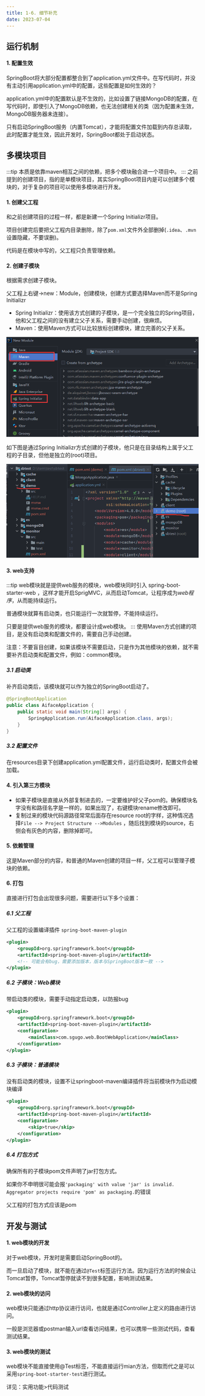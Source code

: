 ```yaml
---
title: 1-6. 细节补充
date: 2023-07-04
---
```

## 运行机制
#### 1. 配置生效
SpringBoot将大部分配置都整合到了application.yml文件中。在写代码时，并没有主动引用application.yml中的配置，这些配置是如何生效的？

application.yml中的配置默认是不生效的，比如设置了链接MongoDB的配置，在写代码时，即使引入了MongoDB依赖，也无法创建相关的类（因为配置未生效，MongoDB服务器未连接）。

只有启动SpringBoot服务（内置Tomcat），才能将配置文件加载到内存总读取，此时配置才能生效，因此开发时，SpringBoot都处于启动状态。


## 多模块项目
:::tip
本质是依靠maven相互之间的依赖，把多个模块融合进一个项目中。
:::
之前提到的创建项目，指的是单模块项目，其实SpringBoot项目内是可以创建多个模块的，对于复杂的项目可以使用多模块进行开发。


#### 1. 创建父工程
和之前创建项目的过程一样，都是新建一个Spring Initializr项目。

项目创建完后要把父工程内目录删除，除了`pom.xml`文件外全部删掉(`.idea`、`.mvn`设置隐藏，不要误删)。

代码是在模块中写的，父工程只负责管理依赖。

#### 2. 创建子模块
根据需求创建子模块。

父工程上右键->new：Module，创建模块，创建方式要选择Maven而不是Spring Initializr
- Spring Initializr：使用该方式创建的子模块，是一个完全独立的Spring项目，他和父工程之间的没有建立父子关系，需要手动创建，很麻烦。
- Maven：使用Maven方式可以比较放标创建模块，建立完善的父子关系。

![1-6-1](/img/frame/springboot/1-6-1.jpg)

如下图是通过Spring Initializr方式创建的子模块，他只是在目录结构上属于父工程的子目录，但他是独立的(root)项目。

![1-6-2](/img/frame/springboot/1-6-2.jpg)

#### 3. web支持
:::tip
web模块就是提供web服务的模块，web模块同时引入 spring-boot-starter-web ，这样才能开启SprigMVC，从而启动Tomcat，让程序成为*web程序*，从而能持续运行。

普通模块就算有启动类，也只能运行一次就暂停，不能持续运行。

只要是提供web服务的模块，都要设计成web模块。
:::
使用Maven方式创建的项目，是没有启动类和配置文件的，需要自己手动创建。

注意：不要盲目创建，如果该模块不需要启动，只是作为其他模块的依赖，就不需要补齐启动类和配置文件，例如：common模块。

##### 3.1 启动类
补齐启动类后，该模块就可以作为独立的SpringBoot启动了。
```java
@SpringBootApplication
public class AifaceApplication {
    public static void main(String[] args) {
        SpringApplication.run(AifaceApplication.class, args);
    }
}
```
##### 3.2 配置文件
在resources目录下创建application.yml配置文件，运行启动类时，配置文件会被加载。

#### 4. 引入第三方模块
- 如果子模块是直接从外部复制进去的，一定要维护好父子pom的。确保模块名字没有和路径名字是一样的，如果出现了，右键模块rename修改即可。
- 复制过来的模块代码源路径常常后面存在resource root的字样，这种情况选择`File --> Project Structure -->Modules` ，随后找到模块的source，右侧会有灰色的内容，删除掉即可。

#### 5. 依赖管理
这是Maven部分的内容，和普通的Maven创建的项目一样，父工程可以管理子模块的依赖。

#### 6. 打包
直接进行打包会出现很多问题，需要进行以下多个设置：
##### 6.1 父工程
父工程的设置编译插件 `spring-boot-maven-plugin`
```xml
<plugin>
    <groupId>org.springframework.boot</groupId>
    <artifactId>spring-boot-maven-plugin</artifactId>
    <!-- 可能会有bug，需要添加版本，版本与SpringBoot版本一致 -->
</plugin>

```
##### 6.2 子模块：Web模块
带启动类的模块，需要手动指定启动类，以防报bug
```xml
<plugin>
    <groupId>org.springframework.boot</groupId>
    <artifactId>spring-boot-maven-plugin</artifactId>
    <configuration>
        <mainClass>com.sgugo.web.BootWebApplication</mainClass>
    </configuration>
</plugin>
```
##### 6.3 子模块：普通模块
没有启动类的模块，设置不让springboot-maven编译插件将当前模块作为启动模块编译
```xml
<plugin>
    <groupId>org.springframework.boot</groupId>
    <artifactId>spring-boot-maven-plugin</artifactId>
    <configuration>
        <skip>true</skip>
    </configuration>
</plugin>
```
##### 6.4 打包方式
确保所有的子模块pom文件声明了jar打包方式。

如果你不申明很可能会报`'packaging' with value 'jar' is invalid. Aggregator projects require 'pom' as packaging.`的错误

父工程的打包方式应该是pom



## 开发与测试
#### 1. web模块的开发
对于web模块，开发时是需要启动SpringBoot的。

而一旦启动了模块，就不能在通过`@Test`标签运行方法。因为运行方法的时候会让Tomcat暂停，Tomcat暂停就读不到很多配置，影响测试结果。

#### 2. web模块的访问
web模块只能通过http协议进行访问，也就是通过Controller上定义的路由进行访问。

一般是浏览器或postman输入url查看访问结果，也可以携带一些测试代码，查看测试结果。

#### 3. web模块的测试
web模块不能直接使用@Test标签，不能直接运行mian方法，但取而代之是可以采用`spring-boot-starter-test`进行测试。

详见：实用功能>代码测试
